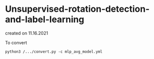# Unsupervised-rotation-detection-and-label-learning
created on 11.16.2021

To convert

```
python3 /.../convert.py -c mlp_avg_model.yml
```
